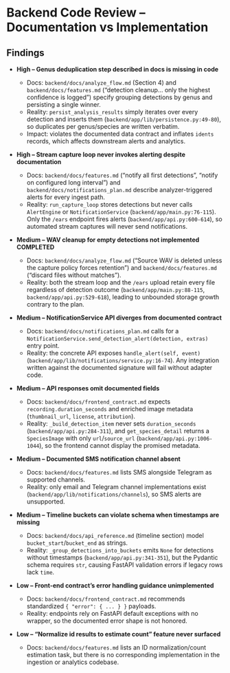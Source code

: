 # Backend Code Review – Documentation vs Implementation

## Findings

- **High – Genus deduplication step described in docs is missing in code**  
  - Docs: `backend/docs/analyze_flow.md` (Section 4) and `backend/docs/features.md` (“detection cleanup… only the highest confidence is logged”) specify grouping detections by genus and persisting a single winner.  
  - Reality: `persist_analysis_results` simply iterates over every detection and inserts them (`backend/app/lib/persistence.py:49-80`), so duplicates per genus/species are written verbatim.  
  - Impact: violates the documented data contract and inflates `idents` records, which affects downstream alerts and analytics.

- **High – Stream capture loop never invokes alerting despite documentation**  
  - Docs: `backend/docs/features.md` (“notify all first detections”, “notify on configured long interval”) and `backend/docs/notifications_plan.md` describe analyzer-triggered alerts for every ingest path.  
  - Reality: `run_capture_loop` stores detections but never calls `AlertEngine` or `NotificationService` (`backend/app/main.py:76-115`). Only the `/ears` endpoint fires alerts (`backend/app/api.py:600-614`), so automated stream captures will never send notifications.

- **Medium – WAV cleanup for empty detections not implemented** 
    **COMPLETED**
  - Docs: `backend/docs/analyze_flow.md` (“Source WAV is deleted unless the capture policy forces retention”) and `backend/docs/features.md` (“discard files without matches”).  
  - Reality: both the stream loop and the `/ears` upload retain every file regardless of detection outcome (`backend/app/main.py:88-115`, `backend/app/api.py:529-618`), leading to unbounded storage growth contrary to the plan.

- **Medium – NotificationService API diverges from documented contract**  
  - Docs: `backend/docs/notifications_plan.md` calls for a `NotificationService.send_detection_alert(detection, extras)` entry point.  
  - Reality: the concrete API exposes `handle_alert(self, event)` (`backend/app/lib/notifications/service.py:16-74`). Any integration written against the documented signature will fail without adapter code.

- **Medium – API responses omit documented fields**  
  - Docs: `backend/docs/frontend_contract.md` expects `recording.duration_seconds` and enriched image metadata (`thumbnail_url`, `license`, `attribution`).  
  - Reality: `_build_detection_item` never sets `duration_seconds` (`backend/app/api.py:284-311`), and `get_species_detail` returns a `SpeciesImage` with only `url`/`source_url` (`backend/app/api.py:1006-1044`), so the frontend cannot display the promised metadata.

- **Medium – Documented SMS notification channel absent**  
  - Docs: `backend/docs/features.md` lists SMS alongside Telegram as supported channels.  
  - Reality: only email and Telegram channel implementations exist (`backend/app/lib/notifications/channels`), so SMS alerts are unsupported.

- **Medium – Timeline buckets can violate schema when timestamps are missing**  
  - Docs: `backend/docs/api_reference.md` (timeline section) model `bucket_start`/`bucket_end` as strings.  
  - Reality: `_group_detections_into_buckets` emits `None` for detections without timestamps (`backend/app/api.py:341-351`), but the Pydantic schema requires `str`, causing FastAPI validation errors if legacy rows lack `time`.

- **Low – Front-end contract’s error handling guidance unimplemented**  
  - Docs: `backend/docs/frontend_contract.md` recommends standardized `{ "error": { ... } }` payloads.  
  - Reality: endpoints rely on FastAPI default exceptions with no wrapper, so the documented error shape is not honored.

- **Low – “Normalize id results to estimate count” feature never surfaced**  
  - Docs: `backend/docs/features.md` lists an ID normalization/count estimation task, but there is no corresponding implementation in the ingestion or analytics codebase.
